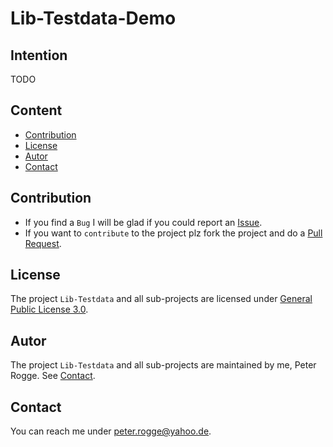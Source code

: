 Lib-Testdata-Demo
===



Intention
---

TODO



Content
---

* [Contribution](#Contribution)
* [License](#License)
* [Autor](#Autor)
* [Contact](#Contact)



Contribution<a name="Contribution" />
---

* If you find a `Bug` I will be glad if you could report an [Issue].
* If you want to `contribute` to the project plz fork the project and do a [Pull Request].



License<a name="License" />
---

The project `Lib-Testdata` and all sub-projects are licensed under [General Public License 3.0].



Autor<a name="Autor" />
---

The project `Lib-Testdata` and all sub-projects are maintained by me, Peter Rogge. See [Contact](#Contact).



Contact<a name="Contact" />
---

You can reach me under <peter.rogge@yahoo.de>.



[//]: # (Images)



[//]: # (Links)
[General Public License 3.0]:http://www.gnu.org/licenses/gpl-3.0.en.html
[Issue]:https://github.com/Naoghuman/lib-testdata/issues
[Pull Request]:https://help.github.com/articles/using-pull-requests
